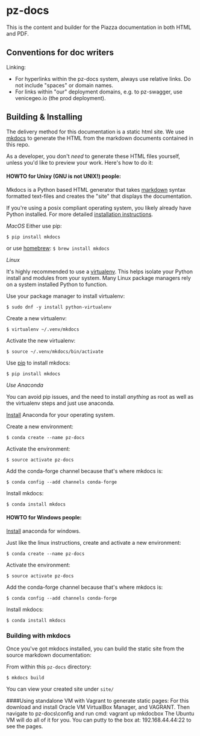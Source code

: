 # pz-docs

This is the content and builder for the Piazza documentation in both HTML and PDF.

## Conventions for doc writers

Linking:

- For hyperlinks within the pz-docs system, always use relative links. Do not include "spaces" or domain names.
- For links within "our" deployment domains, e.g. to pz-swagger, use venicegeo.io (the prod deployment).


## Building & Installing

The delivery method for this documentation is a static html site. We use [mkdocs](http://www.mkdocs.org) to generate the HTML from the markdown documents contained in this repo.

As a developer, you don't _need_ to generate these HTML files yourself, unless
you'd like to preview your work. Here's how to do it:


#### HOWTO for Unixy (GNU is not UNIX!) people:

Mkdocs is a Python based HTML generator that takes [markdown](https://daringfireball.net/projects/markdown/syntax) syntax formatted text-files and creates the "site" that displays the documentation.

If you're using a posix compliant operating system, you likely already have Python
installed. For more detailed [installation instructions](http://www.mkdocs.org/#installation).

*MacOS*
Either use pip:

`$ pip install mkdocs`

or use [homebrew](http://brew.sh): `$ brew install mkdocs`

*Linux*

It's highly recommended to use a [virtualenv](https://pypi.python.org/pypi/virtualenv). This helps isolate your Python install and modules from your system. Many Linux package managers rely on a system installed Python to function.

Use your package manager to install virtualenv:

`$ sudo dnf -y install python-virtualenv`

Create a new virtualenv:

`$ virtualenv ~/.venv/mkdocs`

Activate the new virtualenv:

`$ source ~/.venv/mkdocs/bin/activate`

Use [pip](https://pypi.python.org/pypi/pip) to install mkdocs:

`$ pip install mkdocs`

*Use Anaconda*

You can avoid pip issues, and the need to install *anything* as root as well as
 the virtualenv steps and just use anaconda.

[Install](https://conda.io/docs/user-guide/install/index.html) Anaconda for your
operating system.

Create a new environment:

`$ conda create --name pz-docs`

Activate the environment:

`$ source activate pz-docs`

Add the conda-forge channel because that's where mkdocs is:

`$ conda config --add channels conda-forge`

Install mkdocs:

`$ conda install mkdocs`


#### HOWTO for Windows people:

[Install](https://conda.io/docs/user-guide/install/windows.html) anaconda for windows.

Just like the linux instructions, create and activate a new environment:

`$ conda create --name pz-docs`

Activate the environment:

`$ source activate pz-docs`

Add the conda-forge channel because that's where mkdocs is:

`$ conda config --add channels conda-forge`

Install mkdocs:

`$ conda install mkdocs`


### Building with mkdocs

Once you've got mkdocs installed, you can build the static site from the source
markdown documentation:

From within this `pz-docs` directory:

`$ mkdocs build`

You can view your created site under `site/`

####Using standalone VM with Vagrant to generate static pages:
For this download and install Oracle VM VirtualBox Manager, and VAGRANT.
Then navigate to pz-docs\config and run cmd: vagrant up mkdocbox
The Ubuntu VM will do all of it for you. You can putty to the box at: 192.168.44.44:22 to see the pages.


